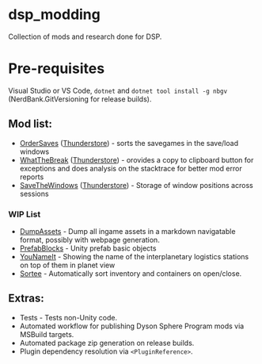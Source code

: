 # dsp_modding

Collection of mods and research done for DSP.

# Pre-requisites

Visual Studio or VS Code, `dotnet` and `dotnet tool install -g nbgv` (NerdBank.GitVersioning for release builds).

## Mod list:

* [OrderSaves](src/OrderSaves/README.md) ([Thunderstore](https://dsp.thunderstore.io/package/Therzok/OrderSaves/)) - sorts the savegames in the save/load windows
* [WhatTheBreak](src/WhatTheBreak/README.md) ([Thunderstore](https://dsp.thunderstore.io/package/Therzok/WhatTheBreak/)) - orovides a copy to clipboard button for exceptions and does analysis on the stacktrace for better mod error reports
* [SaveTheWindows](src/SaveTheWindows/README.md) ([Thunderstore](https://dsp.thunderstore.io/package/Therzok/SaveTheWindows/)) - Storage of window positions across sessions

### WIP List
* [DumpAssets](src/DumpAssets/README.md) - Dump all ingame assets in a markdown navigatable format, possibly with webpage generation.
* [PrefabBlocks](src/PrefabBlocks/README.md) - Unity prefab basic objects
* [YouNameIt](src/YouNameIt/README.md) - Showing the name of the interplanetary logistics stations on top of them in planet view
* [Sortee](src/YouNameIt/README.md) - Automatically sort inventory and containers on open/close.

## Extras:

* Tests - Tests non-Unity code.
* Automated workflow for publishing Dyson Sphere Program mods via MSBuild targets.
* Automated package zip generation on release builds.
* Plugin dependency resolution via `<PluginReference>`.